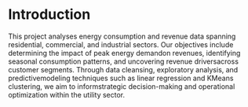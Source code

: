 # Introduction
This project analyses energy consumption and revenue data spanning residential, commercial, and industrial sectors. Our objectives include determining the impact of peak energy demandon revenues, identifying seasonal consumption patterns, and uncovering revenue driversacross customer segments. Through data cleansing, exploratory analysis, and predictivemodeling techniques such as linear regression and KMeans clustering, we aim to informstrategic decision-making and operational optimization within the utility sector.
